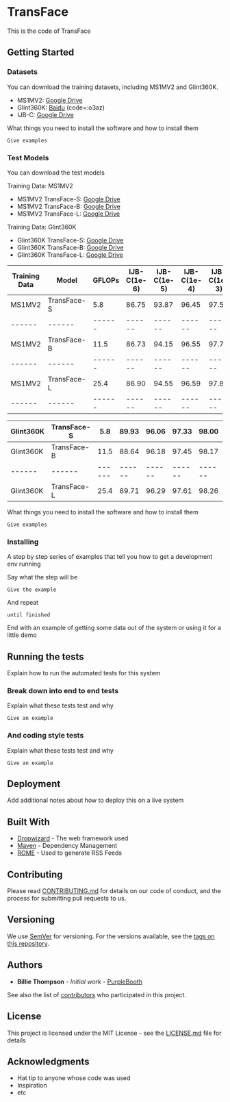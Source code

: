 # TransFace
This is the code of TransFace
 
## Getting Started

 
### Datasets

You can download the training datasets, including MS1MV2 and Glint360K.

* MS1MV2: [Google Drive](https://drive.google.com/file/d/1SXS4-Am3bsKSK615qbYdbA_FMVh3sAvR/view)
* Glint360K: [Baidu](https://pan.baidu.com/share/init?surl=GsYqTTt7_Dn8BfxxsLFN0w) (code=:o3az)
* IJB-C: [Google Drive](https://drive.google.com/file/d/1aC4zf2Bn0xCVH_ZtEuQipR2JvRb1bf8o/view) 

What things you need to install the software and how to install them
 
```
Give examples
```

### Test Models

You can download the test models

Training Data: MS1MV2
* MS1MV2 TransFace-S: [Google Drive](https://drive.google.com/file/d/1UZWCg7jNESDv8EWs7mxQSswCMGbAZNF4/view?usp=share_link)
* MS1MV2 TransFace-B: [Google Drive](https://drive.google.com/file/d/16O-q30mH8d3lECqa5eJd8rABaUlNhQ0K/view?usp=share_link)
* MS1MV2 TransFace-L: [Google Drive](https://drive.google.com/file/d/1uXUFT6ujEPqvCTHzONsp6-DMIc24Cc85/view?usp=share_link)

Training Data: Glint360K
* Glint360K TransFace-S: [Google Drive](https://drive.google.com/file/d/18Zh_zMlYttKVIGArmDYNEchIvUSH5FQ1/view?usp=share_link)
* Glint360K TransFace-B: [Google Drive](https://drive.google.com/file/d/13IezvOo5GvtGVsRap2s5RVqtIl1y0ke5/view?usp=share_link)
* Glint360K TransFace-L: [Google Drive](https://drive.google.com/file/d/1jXL_tidh9KqAS6MgeinIk2UNWmEaxfb0/view?usp=share_link)

| Training Data | Model | GFLOPs | IJB-C(1e-6) | IJB-C(1e-5) | IJB-C(1e-4) | IJB-C(1e-3) | IJB-C(1e-2) | IJB-C(1e-1) |
| ------ | ------ | ------ | ------ | ------ | ------ | ------ | ------ | ------ |
| MS1MV2 | TransFace-S | 5.8 | 86.75 | 93.87 | 96.45 | 97.51 | 98.34 | 98.99 |
| ------ | ------ | ------ | ------ | ------ | ------ | ------ | ------ | ------ |
| MS1MV2 | TransFace-B | 11.5 | 86.73 | 94.15 | 96.55 | 97.73 | 98.47 | 99.11 |
| ------ | ------ | ------ | ------ | ------ | ------ | ------ | ------ | ------ |
| MS1MV2 | TransFace-L | 25.4 | 86.90 | 94.55 | 96.59 | 97.80 | 98.45 | 99.04 |
| ------ | ------ | ------ | ------ | ------ | ------ | ------ | ------ | ------ |

| Glint360K | TransFace-S | 5.8 | 89.93 | 96.06 | 97.33 | 98.00 | 98.49 | 99.11 |
| ------ | ------ | ------ | ------ | ------ | ------ | ------ | ------ | ------ |
| Glint360K | TransFace-B | 11.5 | 88.64 | 96.18 | 97.45 | 98.17 | 98.66 | 99.23 |
| ------ | ------ | ------ | ------ | ------ | ------ | ------ | ------ | ------ |
| Glint360K | TransFace-L | 25.4 | 89.71 | 96.29 | 97.61 | 98.26 | 98.64 | 99.19 |

What things you need to install the software and how to install them
 
```
Give examples
```


### Installing
 
A step by step series of examples that tell you how to get a development env running
 
Say what the step will be
 
```
Give the example
```
 
And repeat
 
```
until finished
```
 
End with an example of getting some data out of the system or using it for a little demo
 
## Running the tests
 
Explain how to run the automated tests for this system
 
### Break down into end to end tests
 
Explain what these tests test and why
 
```
Give an example
```
 
### And coding style tests
 
Explain what these tests test and why
 
```
Give an example
```
 
## Deployment
 
Add additional notes about how to deploy this on a live system
 
## Built With
 
* [Dropwizard](http://www.dropwizard.io/1.0.2/docs/) - The web framework used
* [Maven](https://maven.apache.org/) - Dependency Management
* [ROME](https://rometools.github.io/rome/) - Used to generate RSS Feeds
 
## Contributing
 
Please read [CONTRIBUTING.md](https://gist.github.com/PurpleBooth/b24679402957c63ec426) for details on our code of conduct, and the process for submitting pull requests to us.
 
## Versioning
 
We use [SemVer](http://semver.org/) for versioning. For the versions available, see the [tags on this repository](https://github.com/your/project/tags). 
 
## Authors
 
* **Billie Thompson** - *Initial work* - [PurpleBooth](https://github.com/PurpleBooth)
 
See also the list of [contributors](https://github.com/your/project/contributors) who participated in this project.
 
## License
 
This project is licensed under the MIT License - see the [LICENSE.md](LICENSE.md) file for details
 
## Acknowledgments
 
* Hat tip to anyone whose code was used
* Inspiration
* etc
